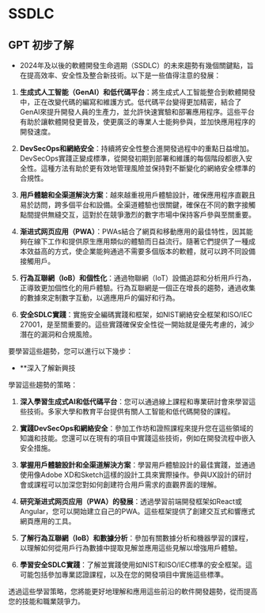 # SSDLC
## GPT 初步了解
+ 2024年及以後的軟體開發生命週期（SSDLC）的未來趨勢有幾個關鍵點，旨在提高效率、安全性及整合新技術。以下是一些值得注意的發展：

1. **生成式人工智能（GenAI）和低代碼平台**：將生成式人工智能整合到軟體開發中，正在改變代碼的編寫和維護方式。低代碼平台變得更加精密，結合了GenAI來提升開發人員的生產力，並允許快速實驗和部署應用程序。這些平台有助於讓軟體開發更普及，使更廣泛的專業人士能夠參與，並加快應用程序的開發速度。

2. **DevSecOps和網絡安全**：持續將安全性整合進開發過程中的重點日益增加。DevSecOps實踐正變成標準，從開發初期到部署和維護的每個階段都嵌入安全性。這種方法有助於更有效地管理風險並保持對不斷變化的網絡安全標準的合規性。

3. **用戶體驗和全渠道解決方案**：越來越重視用戶體驗設計，確保應用程序直觀且易於訪問，跨多個平台和設備。全渠道體驗也很關鍵，確保在不同的數字接觸點間提供無縫交互，這對於在競爭激烈的數字市場中保持客戶參與至關重要。

4. **渐进式网页应用（PWA）**：PWAs結合了網頁和移動應用的最佳特性，因其能夠在線下工作和提供原生應用類似的體驗而日益流行。隨著它們提供了一種成本效益高的方式，使企業能夠通過不需要多個版本的軟體，就可以跨不同設備接觸用戶。

5. **行為互聯網（IoB）和個性化**：通過物聯網（IoT）設備追踪和分析用戶行為，正導致更加個性化的用戶體驗。行為互聯網是一個正在增長的趨勢，通過收集的數據來定制數字互動，以適應用戶的偏好和行為。

6. **安全SDLC實踐**：實施安全編碼實踐和框架，如NIST網絡安全框架和ISO/IEC 27001，是至關重要的。這些實踐確保安全性從一開始就是優先考慮的，減少潛在的漏洞和合規風險。

要學習這些趨勢，您可以進行以下幾步：

- **深入了解新興技

學習這些趨勢的策略：

1. **深入學習生成式AI和低代碼平台**：您可以通過線上課程和專業研討會來學習這些技術。多家大學和教育平台提供有關人工智能和低代碼開發的課程。

2. **實踐DevSecOps和網絡安全**：參加工作坊和證照課程來提升您在這些領域的知識和技能。您還可以在現有的項目中實踐這些技術，例如在開發流程中嵌入安全措施。

3. **掌握用戶體驗設計和全渠道解決方案**：學習用戶體驗設計的最佳實踐，並通過使用像Adobe XD和Sketch這樣的設計工具來實際操作。參與UX設計的研討會或課程可以加深您對如何創建符合用戶需求的直觀界面的理解。

4. **研究渐进式网页应用（PWA）的發展**：透過學習前端開發框架如React或Angular，您可以開始建立自己的PWA。這些框架提供了創建交互式和響應式網頁應用的工具。

5. **了解行為互聯網（IoB）和數據分析**：參加有關數據分析和機器學習的課程，以理解如何從用戶行為數據中提取見解並應用這些見解以增強用戶體驗。

6. **學習安全SDLC實踐**：了解並實踐使用如NIST和ISO/IEC標準的安全框架。這可能包括參加專業認證課程，以及在您的開發項目中實施這些標準。

透過這些學習策略，您將能更好地理解和應用這些前沿的軟件開發趨勢，從而提高您的技能和職業競爭力。
